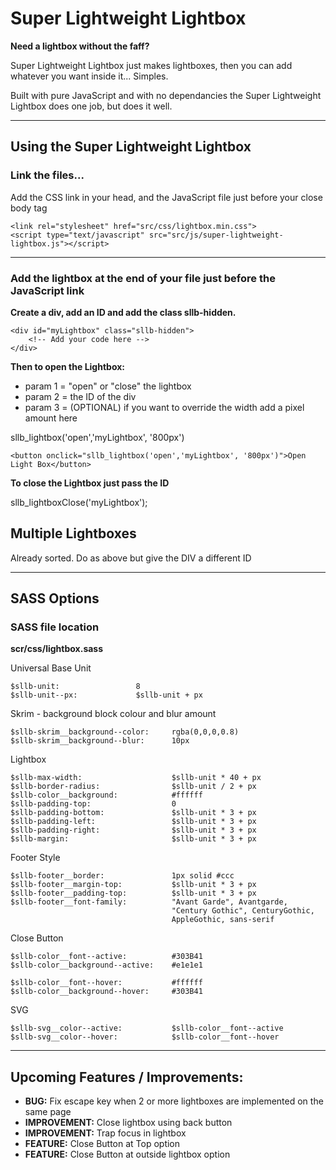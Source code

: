 # Super Lightweight Lightbox

**Need a lightbox without the faff?**

Super Lightweight Lightbox just makes lightboxes, then you can add whatever you want inside it... Simples.

Built with pure JavaScript and with no dependancies the Super Lightweight Lightbox does one job, but does it well. 


---

## Using the Super Lightweight Lightbox

### **Link the files...**

Add the CSS link in your head, and the JavaScript file just before your close body tag

    <link rel="stylesheet" href="src/css/lightbox.min.css">
    <script type="text/javascript" src="src/js/super-lightweight-lightbox.js"></script>

---

### **Add the lightbox at the end of your file just before the JavaScript link**

**Create a div, add an ID and add the class sllb-hidden.** 

    <div id="myLightbox" class="sllb-hidden">
        <!-- Add your code here -->
    </div>


**Then to open the Lightbox:** 
- param 1 = "open" or "close" the lightbox
- param 2 = the ID of the div
- param 3 = (OPTIONAL) if you want to override the width add a pixel amount here

sllb_lightbox('open','myLightbox', '800px')

    <button onclick="sllb_lightbox('open','myLightbox', '800px')">Open Light Box</button>

**To close the Lightbox just pass the ID** 

sllb_lightboxClose('myLightbox');


## Multiple Lightboxes

Already sorted. Do as above but give the DIV a different ID

---

## SASS Options

### **SASS file location**

**scr/css/lightbox.sass**

Universal Base Unit

    $sllb-unit:                 8 
    $sllb-unit--px:             $sllb-unit + px


Skrim - background block colour and blur amount

    $sllb-skrim__background--color:     rgba(0,0,0,0.8)
    $sllb-skrim__background--blur:      10px

Lightbox

    $sllb-max-width:                    $sllb-unit * 40 + px
    $sllb-border-radius:                $sllb-unit / 2 + px
    $sllb-color__background:            #ffffff 
    $sllb-padding-top:                  0
    $sllb-padding-bottom:               $sllb-unit * 3 + px
    $sllb-padding-left:                 $sllb-unit * 3 + px
    $sllb-padding-right:                $sllb-unit * 3 + px
    $sllb-margin:                       $sllb-unit * 3 + px

Footer Style

    $sllb-footer__border:               1px solid #ccc
    $sllb-footer__margin-top:           $sllb-unit * 3 + px     
    $sllb-footer__padding-top:          $sllb-unit * 3 + px
    $sllb-footer__font-family:          "Avant Garde", Avantgarde, 
                                        "Century Gothic", CenturyGothic, 
                                        AppleGothic, sans-serif


Close Button

    $sllb-color__font--active:          #303B41
    $sllb-color__background--active:    #e1e1e1

    $sllb-color__font--hover:           #ffffff
    $sllb-color__background--hover:     #303B41

SVG

    $sllb-svg__color--active:           $sllb-color__font--active
    $sllb-svg__color--hover:            $sllb-color__font--hover


--- 



## Upcoming Features / Improvements:
- **BUG:** Fix escape key when 2 or more lightboxes are implemented on the same page
- **IMPROVEMENT:** Close lightbox using back button
- **IMPROVEMENT:** Trap focus in lightbox
- **FEATURE:** Close Button at Top option
- **FEATURE:** Close Button at outside lightbox option